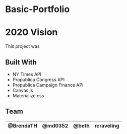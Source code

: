 # Basic-Portfolio

# 2020 Vision
This project was 
## Built With
- NY Times API
- Propublica Congress API
- Propublica Campaign Finance API
- Canvas.js
- Materialize.css
## Team
| @BrendaTH | @md0352  | @beth | rcraveling |
|-----------|:--------:|:-----:|------------|

